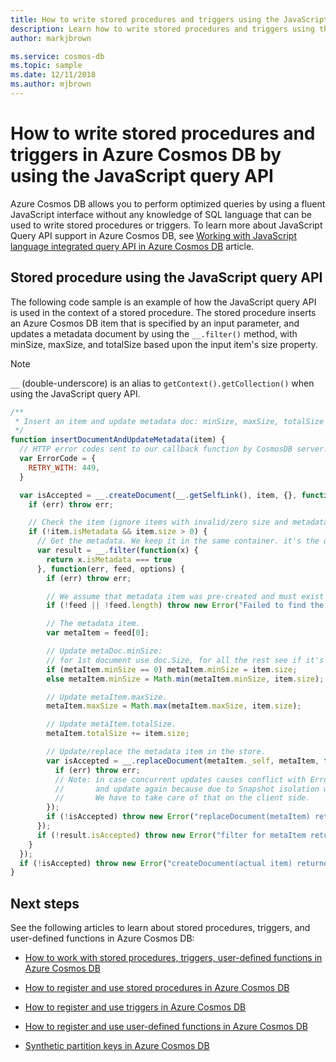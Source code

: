 ```yaml
---
title: How to write stored procedures and triggers using the JavaScript query API in Azure Cosmos DB 
description: Learn how to write stored procedures and triggers using the JavaScript Query API in Azure Cosmos DB 
author: markjbrown

ms.service: cosmos-db
ms.topic: sample
ms.date: 12/11/2018
ms.author: mjbrown
---
```


# How to write stored procedures and triggers in Azure Cosmos DB by using the JavaScript query API

Azure Cosmos DB allows you to perform optimized queries by using a fluent JavaScript interface without any knowledge of SQL language that can be used to write stored procedures or triggers. To learn more about JavaScript Query API support in Azure Cosmos DB, see [Working with JavaScript language integrated query API in Azure Cosmos DB](js-query-api.md) article.

## <a id="stored-procedures">Stored procedure using the JavaScript query API

The following code sample is an example of how the JavaScript query API is used in the context of a stored procedure. The stored procedure inserts an Azure Cosmos DB item that is specified by an input parameter, and updates a metadata document by using the `__.filter()` method, with minSize, maxSize, and totalSize based upon the input item's size property.

> [!NOTE]
> `__` (double-underscore) is an alias to `getContext().getCollection()` when using the JavaScript query API.

```javascript
/**
 * Insert an item and update metadata doc: minSize, maxSize, totalSize based on item.size.
 */
function insertDocumentAndUpdateMetadata(item) {
  // HTTP error codes sent to our callback function by CosmosDB server.
  var ErrorCode = {
    RETRY_WITH: 449,
  }

  var isAccepted = __.createDocument(__.getSelfLink(), item, {}, function(err, item, options) {
    if (err) throw err;

    // Check the item (ignore items with invalid/zero size and metadata itself) and call updateMetadata.
    if (!item.isMetadata && item.size > 0) {
      // Get the metadata. We keep it in the same container. it's the only item that has .isMetadata = true.
      var result = __.filter(function(x) {
        return x.isMetadata === true
      }, function(err, feed, options) {
        if (err) throw err;

        // We assume that metadata item was pre-created and must exist when this script is called.
        if (!feed || !feed.length) throw new Error("Failed to find the metadata item.");

        // The metadata item.
        var metaItem = feed[0];

        // Update metaDoc.minSize:
        // for 1st document use doc.Size, for all the rest see if it's less than last min.
        if (metaItem.minSize == 0) metaItem.minSize = item.size;
        else metaItem.minSize = Math.min(metaItem.minSize, item.size);

        // Update metaItem.maxSize.
        metaItem.maxSize = Math.max(metaItem.maxSize, item.size);

        // Update metaItem.totalSize.
        metaItem.totalSize += item.size;

        // Update/replace the metadata item in the store.
        var isAccepted = __.replaceDocument(metaItem._self, metaItem, function(err) {
          if (err) throw err;
          // Note: in case concurrent updates causes conflict with ErrorCode.RETRY_WITH, we can't read the meta again
          //       and update again because due to Snapshot isolation we will read same exact version (we are in same transaction).
          //       We have to take care of that on the client side.
        });
        if (!isAccepted) throw new Error("replaceDocument(metaItem) returned false.");
      });
      if (!result.isAccepted) throw new Error("filter for metaItem returned false.");
    }
  });
  if (!isAccepted) throw new Error("createDocument(actual item) returned false.");
}
```

## Next steps

See the following articles to learn about stored procedures, triggers, and user-defined functions in Azure Cosmos DB:

* [How to work with stored procedures, triggers, user-defined functions in Azure Cosmos DB](how-to-use-sprocs-triggers-udfs.md)

* [How to register and use stored procedures in Azure Cosmos DB](how-to-use-sprocs-triggers-udfs.md#stored-procedures)

* [How to register and use triggers in Azure Cosmos DB](how-to-use-sprocs-triggers-udfs.md#triggers)

* [How to register and use user-defined functions in Azure Cosmos DB](how-to-use-sprocs-triggers-udfs.md#udfs)

* [Synthetic partition keys in Azure Cosmos DB](synthetic-partition-keys.md)
